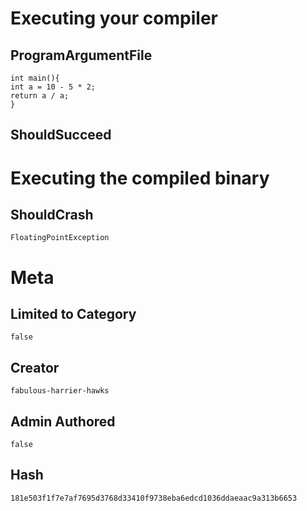 # Executing your compiler

## ProgramArgumentFile

```
int main(){
int a = 10 - 5 * 2;
return a / a;
}
```

## ShouldSucceed

# Executing the compiled binary

## ShouldCrash

```
FloatingPointException
```

# Meta

## Limited to Category

```
false
```

## Creator

```
fabulous-harrier-hawks
```

## Admin Authored

```
false
```

## Hash

```
181e503f1f7e7af7695d3768d33410f9738eba6edcd1036ddaeaac9a313b6653
```
